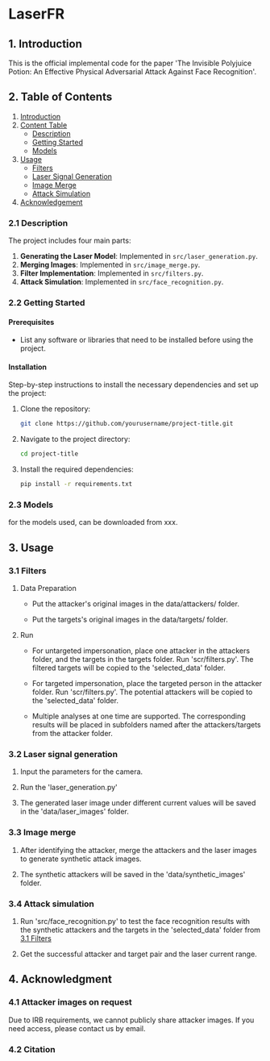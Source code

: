# LaserFR

## 1. Introduction

This is the official implemental code for the paper 'The Invisible Polyjuice Potion: An Effective Physical Adversarial Attack Against Face Recognition'.

## 2. Table of Contents

1. [Introduction](#1-introduction)
2. [Content Table](#2-content-table)
   - [Description](#21-description)
   - [Getting Started](#22-getting-started)
   - [Models](#23-models)
3. [Usage](#3-usage)
   - [Filters](#31-filters)
   - [Laser Signal Generation](#32-laser-signal-generation)
   - [Image Merge](#33-image-merge)
   - [Attack Simulation](#34-attack-simulation)
4. [Acknowledgement](#4-acknowledgment)

### 2.1 Description

The project includes four main parts:
1. **Generating the Laser Model**: Implemented in `src/laser_generation.py`.
2. **Merging Images**: Implemented in `src/image_merge.py`.
3. **Filter Implementation**: Implemented in `src/filters.py`.
4. **Attack Simulation**: Implemented in `src/face_recognition.py`.

### 2.2 Getting Started

#### Prerequisites

- List any software or libraries that need to be installed before using the project.

#### Installation

Step-by-step instructions to install the necessary dependencies and set up the project:

1. Clone the repository:
   ```bash
   git clone https://github.com/yourusername/project-title.git
2. Navigate to the project directory:
   ```bash
   cd project-title
3. Install the required dependencies:
   ```bash
   pip install -r requirements.txt

### 2.3 Models
for the models used, can be downloaded from xxx.


## 3. Usage

### 3.1 Filters

1. Data Preparation
   
   - Put the attacker's original images in the data/attackers/ folder.
   
   - Put the targets's original images in the data/targets/ folder.

2. Run

   - For untargeted impersonation, place one attacker in the attackers folder, and the targets in the targets folder. Run 'scr/filters.py'. The filtered targets will be copied to the 'selected_data' folder.
   
   - For targeted impersonation, place the targeted person in the attacker folder. Run 'scr/filters.py'. The potential attackers will be copied to the 'selected_data' folder.
   
   - Multiple analyses at one time are supported. The corresponding results will be placed in subfolders named after the attackers/targets from the attacker folder.

### 3.2 Laser signal generation

1. Input the parameters for the camera.
   
2. Run the 'laser_generation.py'
   
3. The generated laser image under different current values will be saved in the 'data/laser_images' folder.
   

### 3.3 Image merge

1. After identifying the attacker, merge the attackers and the laser images to generate synthetic attack images.
   
2. The synthetic attackers will be saved in the 'data/synthetic_images' folder.


### 3.4 Attack simulation

1. Run 'src/face_recognition.py' to test the face recognition results with the synthetic attackers and the targets in the 'selected_data' folder from [3.1 Filters](#22-getting-started)

2. Get the successful attacker and target pair and the laser current range.

## 4. Acknowledgment

### 4.1 Attacker images on request

Due to IRB requirements, we cannot publicly share attacker images. If you need access, please contact us by email.

### 4.2 Citation





   


